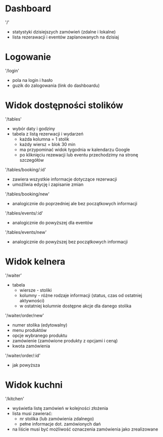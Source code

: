 # Dashboard

  '/'
  - statystyki dzisiejszych zamówień (zdalne i lokalne)
  - lista rezerawacji i eventów zaplanowanych na dzisiaj


# Logowanie

  '/login'
  - pola na login i hasło
  - guzik do zalogowania (link do dashboardu)

# Widok dostępności stolików

  '/tables'
  - wybór daty i godziny
  - tabela z listą rezerwacji i wydarzeń
    - każda kolumna = 1 stolik
    - każdy wiersz = blok 30 min
    - ma przypominać widok tygodnia w kalendarzu Google
    - po kliknięciu rezewacji lub eventu przechodzimy na stronę szczegółów

  '/tables/booking/:id'
  - zawiera wszystkie informacje dotyczące rezerwacji
  - umożliwia edycję i zapisanie zmian

  '/tables/booking/new'
  - analogicznie do poprzedniej ale bez początkowych informacji

  '/tables/events/:id'
  - analogicznie do powyższej dla eventów

  '/tables/events/new'
  - analogicznie do powyższej bez początkowych informacji

# Widok kelnera

  '/waiter'
  - tabela
    - wiersze - stoliki
    - kolumny - różne rodzaje informacji (status, czas od ostatniej aktywności)
    - w ostatniej kolumnie dostępne akcje dla danego stolika

  '/waiter/order/new'
  - numer stolika (edytowalny)
  - menu produktów
  - opcje wybranego produktu
  - zamówienie (zamówione produkty z opcjami i ceną)
  - kwota zamówienia

  '/waiter/order/:id'
  - jak powyższa

# Widok kuchni

  '/kitchen'
  - wyświetla listę zamówień w kolejności złożenia
  - lista musi zawierać:
    - nr stolika (lub zamówienia zdalnego)
    - pełne informacje dot. zamówionych dań
  - na liście musi być możliwość oznaczenia zamówienia jako zrealizowane
